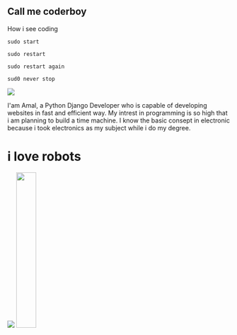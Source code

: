 

<body>
    <div>
        <h2 >Call me coderboy</h2>
    </div>
</body>

How i see coding
````
sudo start
````
````
sudo restart
````
````
sudo restart again
````
````
sud0 never stop
````

<img src="https://www.gif-maniac.com/gifs/31/31241.gif">


I'am Amal, a Python Django Developer who is capable of developing websites in fast and efficient way. 
My intrest in programming is so high that i am planning to build a time machine.
I know the basic consept in electronic because i took electronics as my subject while i do my degree.


<h1>i love robots</h1>
<img src="https://orig00.deviantart.net/b4ae/f/2018/201/d/5/iron_man_pixel_gif_by_maytheforcebewithyou-dchsrbt.png" >

<img src="https://sellbroke.com/wp-content/uploads/2016/11/Yuneec-Typhoon-Drone.png" width=30%>
